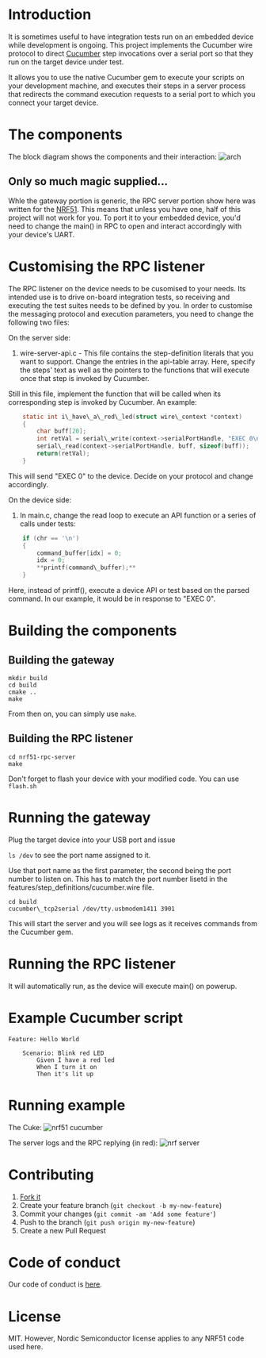 # Introduction

It is sometimes useful to have integration tests run on an embedded device while development is ongoing.
This project implements the Cucumber wire protocol to direct [Cucumber](http://cucumber.io) step invocations over a serial port so that they run on the target device under test.

It allows you to use the native Cucumber gem to execute your scripts on your development machine, and executes their steps in a server process that redirects the command execution requests to a serial port to which you connect your target device.

# The components

The block diagram shows the components and their interaction:
![arch](https://cloud.githubusercontent.com/assets/19006/11671751/74d61006-9dd8-11e5-95ad-8f1d1e23f327.png)

## Only so much magic supplied...

Whle the gateway portion is generic, the RPC server portion show here was written for the [NRF51](https://www.nordicsemi.com/eng/Products/Bluetooth-Smart-Bluetooth-low-energy/nRF51822). This means that unless you have one, half of this project will not work for you.
To port it to your embedded device, you'd need to change the main() in RPC to open and interact accordingly with your device's UART.


# Customising the RPC listener

The RPC listener on the device needs to be cusomised to your needs. Its intended use is to drive on-board integration tests, so receiving and executing the test suites needs to be defined by you.
In order to customise the messaging protocol and execution parameters, you need to change the following two files:


On the server side:

1. wire-server-api.c - This file contains the step-definition literals that you want to support.
Change the entries in the api-table array. Here, specify the steps' text as well as the pointers to the functions that will execute once that step is invoked by Cucumber.


Still in this file, implement the function that will be called when its corresponding step is invoked by Cucumber. An example:
```c
	static int i\_have\_a\_red\_led(struct wire\_context *context)
	{
		char buff[20];	
		int retVal = serial\_write(context->serialPortHandle, "EXEC 0\n");
		serial\_read(context->serialPortHandle, buff, sizeof(buff));
		return(retVal);
	}
```

This will send "EXEC 0" to the device. Decide on your protocol and change accordingly.

On the device side:

1. In main.c, change the read loop to execute an API function or a series of calls under tests:


```c
	if (chr == '\n')
	{
		command_buffer[idx] = 0;
		idx = 0;
		**printf(command\_buffer);**
	}
```


Here, instead of printf(), execute a device API or test based on the parsed command. In our example, it would be in response to "EXEC 0".

# Building the components

## Building the gateway

```
mkdir build
cd build
cmake ..
make
```

From then on, you can simply use ```make```.

## Building the RPC listener

```
cd nrf51-rpc-server
make
```

Don't forget to flash your device with your modified code. You can use ```flash.sh```

# Running the gateway

Plug the target device into your USB port and issue

```ls /dev``` to see the port name assigned to it.

Use that port name as the first parameter, the second being the port number to listen on. This has to match the port number lisetd in the features/step\_definitions/cucumber.wire file.

```
cd build
cucumber\_tcp2serial /dev/tty.usbmodem1411 3901
```

This will start the server and you will see logs as it receives commands from the Cucumber gem.

# Running the RPC listener

It will automatically run, as the device will execute main() on powerup.

# Example Cucumber script

```cucumber
Feature: Hello World

	Scenario: Blink red LED
		Given I have a red led
		When I turn it on
		Then it's lit up
```

# Running example

The Cuke:
![nrf51 cucumber](https://cloud.githubusercontent.com/assets/19006/11642949/e1614972-9d0e-11e5-91d7-5330a9296ff6.png)

The server logs and the RPC replying (in red):
![nrf server](https://cloud.githubusercontent.com/assets/19006/11642997/266a27e6-9d0f-11e5-8df2-d1a46e57eeab.png)

# Contributing

1. [Fork it](https://github.com/ihassin/cucumber-wire-tcp2serial.git)
2. Create your feature branch (`git checkout -b my-new-feature`)
3. Commit your changes (`git commit -am 'Add some feature'`)
4. Push to the branch (`git push origin my-new-feature`)
5. Create a new Pull Request

# Code of conduct
Our code of conduct is [here](https://github.com/ihassin/cucumber-wire-tcp2serial/blob/master/CODE_OF_CONDUCT.md).

# License

MIT.
However, Nordic Semiconductor license applies to any NRF51 code used here.

